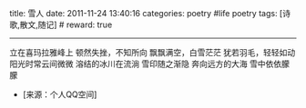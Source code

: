 title: 雪人
date: 2011-11-24 13:40:16
categories: poetry #life poetry
tags: [诗歌,散文,随记]  # <!--more-->
reward: true

---


立在喜玛拉雅峰上
顿然失挫，不知所向
飘飘满空，白雪茫茫
犹若羽毛，轻轻如动
阳光时常云间微微
溶结的冰川在流淌
雪印随之渐隐
奔向远方的大海
雪中依依朦朦


- [来源：个人QQ空间]
